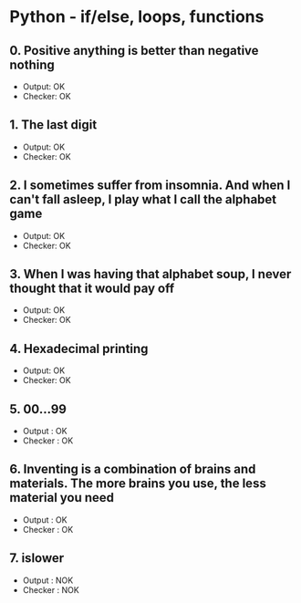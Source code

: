 # Python - if/else, loops, functions

## 0. Positive anything is better than negative nothing

- Output: OK
- Checker: OK

## 1. The last digit

- Output: OK
- Checker: OK

## 2. I sometimes suffer from insomnia. And when I can't fall asleep, I play what I call the alphabet game

- Output: OK
- Checker: OK

## 3. When I was having that alphabet soup, I never thought that it would pay off

- Output: OK
- Checker: OK

## 4. Hexadecimal printing

- Output: OK
- Checker: OK

## 5. 00...99

- Output : OK
- Checker : OK

## 6. Inventing is a combination of brains and materials. The more brains you use, the less material you need

- Output : OK
- Checker : OK

## 7. islower

- Output : NOK
- Checker : NOK
